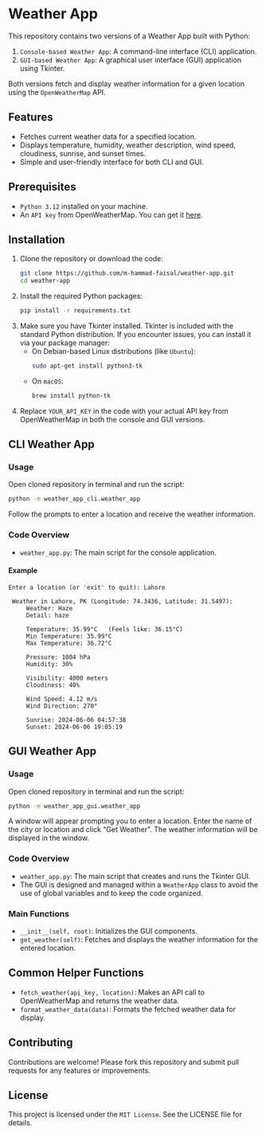 # Weather App

This repository contains two versions of a Weather App built with Python:

1. `Console-based Weather App`: A command-line interface (CLI) application.
2. `GUI-based Weather App`: A graphical user interface (GUI) application using Tkinter.

Both versions fetch and display weather information for a given location using the `OpenWeatherMap` API.

## Features

- Fetches current weather data for a specified location.
- Displays temperature, humidity, weather description, wind speed, cloudiness, sunrise, and sunset times.
- Simple and user-friendly interface for both CLI and GUI.

## Prerequisites

- `Python 3.12` installed on your machine.
- An `API key` from OpenWeatherMap. You can get it [here](https://home.openweathermap.org/users/sign_up).

## Installation

1. Clone the repository or download the code:
   ```bash
   git clone https://github.com/m-hammad-faisal/weather-app.git
   cd weather-app
   ```
2. Install the required Python packages:
    ```bash
   pip install -r requirements.txt
    ```
3. Make sure you have Tkinter installed. Tkinter is included with the standard Python distribution. If you encounter issues, you can install it via your package manager:
    - On Debian-based Linux distributions (like `Ubuntu`):
      ```bash
      sudo apt-get install python3-tk
      ```
    - On `macOS`:
      ```bash
      brew install python-tk
      ```
4. Replace `YOUR_API_KEY` in the code with your actual API key from OpenWeatherMap in both the console and GUI versions.

## CLI Weather App
### Usage
Open cloned repository in terminal and run the script:
   ```bash
   python -m weather_app_cli.weather_app
   ```

Follow the prompts to enter a location and receive the weather information.

### Code Overview
- `weather_app.py`: The main script for the console application.
#### Example
   ```text
   Enter a location (or 'exit' to quit): Lahore
   
    Weather in Lahore, PK (Longitude: 74.3436, Latitude: 31.5497):
        Weather: Haze
        Detail: haze
        
        Temperature: 35.99°C   (Feels like: 36.15°C)
        Min Temperature: 35.99°C
        Max Temperature: 36.72°C
        
        Pressure: 1004 hPa
        Humidity: 30%
    
        Visibility: 4000 meters
        Cloudiness: 40%
        
        Wind Speed: 4.12 m/s
        Wind Direction: 270°
        
        Sunrise: 2024-06-06 04:57:38
        Sunset: 2024-06-06 19:05:19
   ```

## GUI Weather App
### Usage
Open cloned repository in terminal and run the script:
   ```bash
   python -m weather_app_gui.weather_app
   ```
A window will appear prompting you to enter a location. Enter the name of the city or location and click "Get Weather". The weather information will be displayed in the window.

### Code Overview
- `weather_app.py`: The main script that creates and runs the Tkinter GUI.
- The GUI is designed and managed within a `WeatherApp` class to avoid the use of global variables and to keep the code organized.

### Main Functions
- `__init__(self, root)`: Initializes the GUI components.
- `get_weather(self)`: Fetches and displays the weather information for the entered location.

## Common Helper Functions
- `fetch_weather(api_key, location)`: Makes an API call to OpenWeatherMap and returns the weather data.
- `format_weather_data(data)`: Formats the fetched weather data for display.

## Contributing
Contributions are welcome! Please fork this repository and submit pull requests for any features or improvements.

## License
This project is licensed under the `MIT License`. See the LICENSE file for details.
